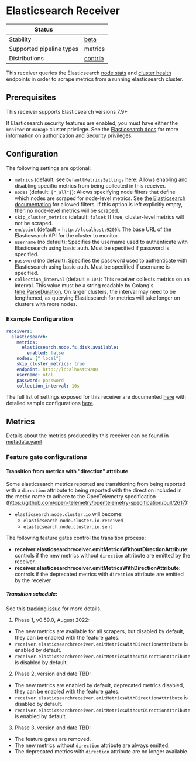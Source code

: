 # Elasticsearch Receiver

| Status                   |           |
| ------------------------ |-----------|
| Stability                | [beta]    |
| Supported pipeline types | metrics   |
| Distributions            | [contrib] |

This receiver queries the Elasticsearch [node stats](https://www.elastic.co/guide/en/elasticsearch/reference/current/cluster-nodes-stats.html) and [cluster health](https://www.elastic.co/guide/en/elasticsearch/reference/current/cluster-health.html) endpoints in order to scrape metrics from a running elasticsearch cluster.

## Prerequisites

This receiver supports Elasticsearch versions 7.9+

If Elasticsearch security features are enabled, you must have either the `monitor` or `manage` cluster privilege.
See the [Elasticsearch docs](https://www.elastic.co/guide/en/elasticsearch/reference/current/authorization.html) for more information on authorization and [Security privileges](https://www.elastic.co/guide/en/elasticsearch/reference/current/security-privileges.html).

## Configuration

The following settings are optional:
- `metrics` (default: see `DefaultMetricsSettings` [here](./internal/metadata/generated_metrics_v2.go): Allows enabling and disabling specific metrics from being collected in this receiver.
- `nodes` (default: `["_all"]`): Allows specifying node filters that define which nodes are scraped for node-level metrics. See [the Elasticsearch documentation](https://www.elastic.co/guide/en/elasticsearch/reference/7.9/cluster.html#cluster-nodes) for allowed filters. If this option is left explicitly empty, then no node-level metrics will be scraped.
- `skip_cluster_metrics` (default: `false`): If true, cluster-level metrics will not be scraped.
- `endpoint` (default = `http://localhost:9200`): The base URL of the Elasticsearch API for the cluster to monitor.
- `username` (no default): Specifies the username used to authenticate with Elasticsearch using basic auth. Must be specified if password is specified.
- `password` (no default): Specifies the password used to authenticate with Elasticsearch using basic auth. Must be specified if username is specified.
- `collection_interval` (default = `10s`): This receiver collects metrics on an interval. This value must be a string readable by Golang's [time.ParseDuration](https://pkg.go.dev/time#ParseDuration). On larger clusters, the interval may need to be lengthened, as querying Elasticsearch for metrics will take longer on clusters with more nodes.

### Example Configuration

```yaml
receivers:
  elasticsearch:
    metrics:
      elasticsearch.node.fs.disk.available:
        enabled: false
    nodes: ["_local"]
    skip_cluster_metrics: true
    endpoint: http://localhost:9200
    username: otel
    password: password
    collection_interval: 10s
```

The full list of settings exposed for this receiver are documented [here](./config.go) with detailed sample configurations [here](./testdata/config.yaml).

## Metrics

Details about the metrics produced by this receiver can be found in [metadata.yaml](./metadata.yaml)

### Feature gate configurations

#### Transition from metrics with "direction" attribute

Some elasticsearch metrics reported are transitioning from being reported with a `direction` attribute to being reported with the
direction included in the metric name to adhere to the OpenTelemetry specification
(https://github.com/open-telemetry/opentelemetry-specification/pull/2617):

- `elasticsearch.node.cluster.io` will become:
  - `elasticsearch.node.cluster.io.received`
  - `elasticsearch.node.cluster.io.sent`

The following feature gates control the transition process:

- **receiver.elasticsearchreceiver.emitMetricsWithoutDirectionAttribute**: controls if the new metrics without `direction` attribute are emitted by the receiver.
- **receiver.elasticsearchreceiver.emitMetricsWithDirectionAttribute**: controls if the deprecated metrics with `direction` attribute are emitted by the receiver.

##### Transition schedule:

See this [tracking issue](https://github.com/open-telemetry/opentelemetry-collector-contrib/issues/11815) for more details.

1. Phase 1, v0.59.0, August 2022:

- The new metrics are available for all scrapers, but disabled by default, they can be enabled with the feature gates.
- `receiver.elasticsearchreceiver.emitMetricsWithDirectionAttribute` is enabled by default.
- `receiver.elasticsearchreceiver.emitMetricsWithoutDirectionAttribute` is disabled by default.

2. Phase 2, version and date TBD:

- The new metrics are enabled by default, deprecated metrics disabled, they can be enabled with the feature gates.
- `receiver.elasticsearchreceiver.emitMetricsWithDirectionAttribute` is disabled by default.
- `receiver.elasticsearchreceiver.emitMetricsWithoutDirectionAttribute` is enabled by default.

3. Phase 3, version and date TBD:

- The feature gates are removed.
- The new metrics without `direction` attribute are always emitted.
- The deprecated metrics with `direction` attribute are no longer available.


[beta]:https://github.com/open-telemetry/opentelemetry-collector#beta
[contrib]:https://github.com/open-telemetry/opentelemetry-collector-releases/tree/main/distributions/otelcol-contrib

